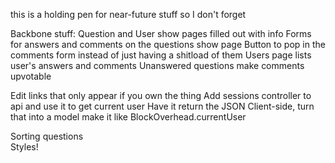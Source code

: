 this is a holding pen for near-future stuff so I don't forget

Backbone stuff:
  Question and User show pages filled out with info
  Forms for answers and comments on the questions show page
  Button to pop in the comments form instead of just having a shitload of them
  Users page lists user's answers and comments
  Unanswered questions
  make comments upvotable

  Edit links that only appear if you own the thing
  Add sessions controller to api and use it to get current user
    Have it return the JSON
    Client-side, turn that into a model
    make it like BlockOverhead.currentUser

  Sorting questions  
  Styles!
